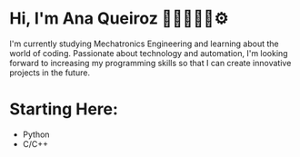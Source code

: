 # Hi, I'm Ana Queiroz 👋🏽👩🏽‍💻⚙️

I'm currently studying Mechatronics Engineering and learning about the world of coding. Passionate about technology and automation, I'm looking forward to increasing my programming skills so that I can create innovative projects in the future. 

# Starting Here:
- Python
- C/C++

